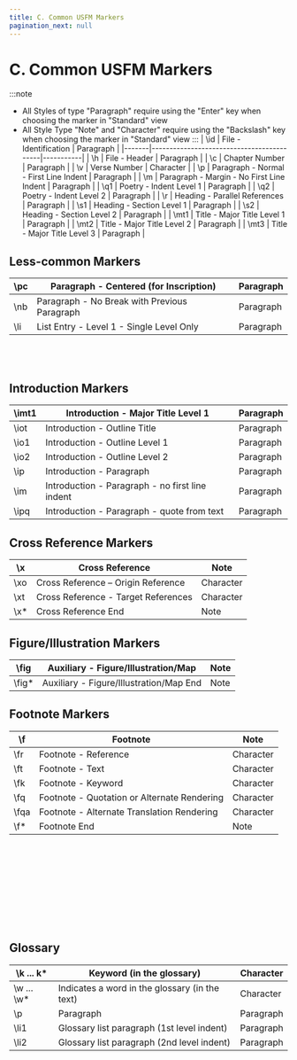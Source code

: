 ```yaml
---
title: C. Common USFM Markers
pagination_next: null
---
```

# C. Common USFM Markers
:::note
- All Styles of type "Paragraph" require using the "Enter" key when choosing the marker in "Standard" view
-  All Style Type "Note" and "Character" require using the "Backslash" key when choosing the marker in "Standard" view
:::
| \\id  | File - Identification                     | Paragraph |
|-------|-------------------------------------------|-----------|
| \\h   | File - Header                             | Paragraph |
| \\c   | Chapter Number                            | Paragraph |
| \\v   | Verse Number                              | Character |
| \\p   | Paragraph - Normal - First Line Indent    | Paragraph |
| \\m   | Paragraph - Margin - No First Line Indent | Paragraph |
| \\q1  | Poetry - Indent Level 1                   | Paragraph |
| \\q2  | Poetry - Indent Level 2                   | Paragraph |
| \\r   | Heading - Parallel References             | Paragraph |
| \\s1  | Heading - Section Level 1                 | Paragraph |
| \\s2  | Heading - Section Level 2                 | Paragraph |
| \\mt1 | Title - Major Title Level 1               | Paragraph |
| \\mt2 | Title - Major Title Level 2               | Paragraph |
| \\mt3 | Title - Major Title Level 3               | Paragraph |

## Less-common Markers

| \\pc | Paragraph - Centered (for Inscription)       | Paragraph |
|------|----------------------------------------------|-----------|
| \\nb | Paragraph - No Break with Previous Paragraph | Paragraph |
| \\li | List Entry - Level 1 - Single Level Only     | Paragraph |
 
-----


## Introduction Markers

| \\imt1 | Introduction - Major Title Level 1              | Paragraph |
|--------|-------------------------------------------------|-----------|
| \\iot  | Introduction - Outline Title                    | Paragraph |
| \\io1  | Introduction - Outline Level 1                  | Paragraph |
| \\io2  | Introduction - Outline Level 2                  | Paragraph |
| \\ip   | Introduction - Paragraph                        | Paragraph |
| \\im   | Introduction - Paragraph - no first line indent | Paragraph |
| \\ipq  | Introduction - Paragraph - quote from text      | Paragraph |

## Cross Reference Markers

| \\x   | Cross Reference                     | Note      |
|-------|-------------------------------------|-----------|
| \\xo  | Cross Reference – Origin Reference  | Character |
| \\xt  | Cross Reference - Target References | Character |
| \\x\* | Cross Reference End                 | Note      |

## Figure/Illustration Markers

| \\fig   | Auxiliary - Figure/Illustration/Map     | Note |
|---------|-----------------------------------------|------|
| \\fig\* | Auxiliary - Figure/Illustration/Map End | Note |

## Footnote Markers

| \\f   | Footnote                                    | Note      |
|-------|---------------------------------------------|-----------|
| \\fr  | Footnote - Reference                        | Character |
| \\ft  | Footnote - Text                             | Character |
| \\fk  | Footnote - Keyword                          | Character |
| \\fq  | Footnote - Quotation or Alternate Rendering | Character |
| \\fqa | Footnote - Alternate Translation Rendering  | Character |
| \\f\* | Footnote End                                | Note      |
 
-----

 
-----

 
-----


## Glossary

| \\k ... k\*   | Keyword (in the glossary)                      | Character |
|---------------|------------------------------------------------|-----------|
| \\w ... \\w\* | Indicates a word in the glossary (in the text) | Character |
| \\p           | Paragraph                                      | Paragraph |
| \\li1         | Glossary list paragraph (1st level indent)     | Paragraph |
| \\li2         | Glossary list paragraph (2nd level indent)     | Paragraph |
